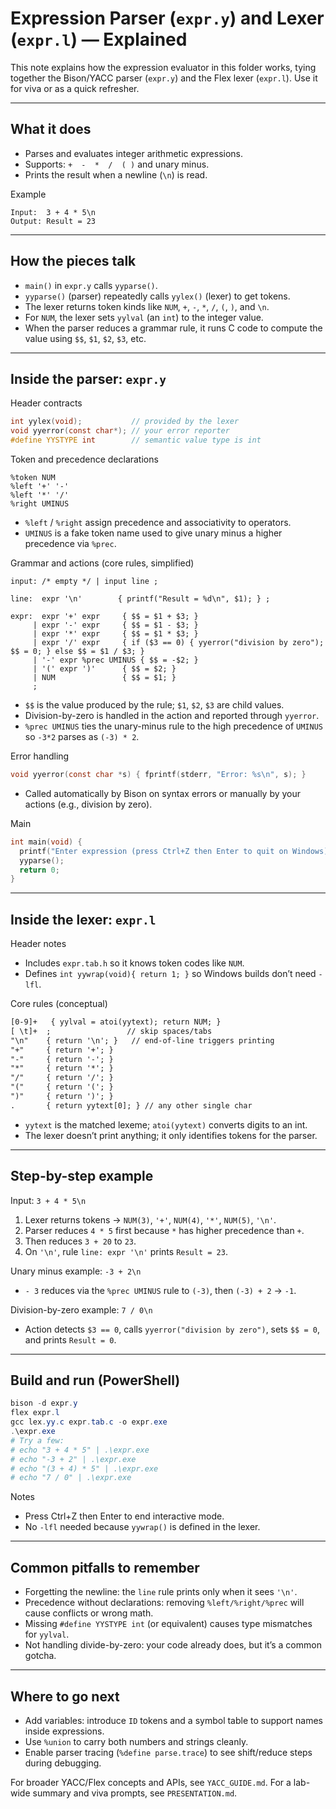 # Expression Parser (`expr.y`) and Lexer (`expr.l`) — Explained

This note explains how the expression evaluator in this folder works, tying together the Bison/YACC parser (`expr.y`) and the Flex lexer (`expr.l`). Use it for viva or as a quick refresher.

---

## What it does

- Parses and evaluates integer arithmetic expressions.
- Supports: `+  -  *  /  ( )` and unary minus.
- Prints the result when a newline (`\n`) is read.

Example
```text
Input:  3 + 4 * 5\n
Output: Result = 23
```

---

## How the pieces talk

- `main()` in `expr.y` calls `yyparse()`.
- `yyparse()` (parser) repeatedly calls `yylex()` (lexer) to get tokens.
- The lexer returns token kinds like `NUM`, `+`, `-`, `*`, `/`, `(`, `)`, and `\n`.
- For `NUM`, the lexer sets `yylval` (an `int`) to the integer value.
- When the parser reduces a grammar rule, it runs C code to compute the value using `$$`, `$1`, `$2`, `$3`, etc.

---

## Inside the parser: `expr.y`

Header contracts
```c
int yylex(void);           // provided by the lexer
void yyerror(const char*); // your error reporter
#define YYSTYPE int        // semantic value type is int
```

Token and precedence declarations
```bison
%token NUM
%left '+' '-'
%left '*' '/'
%right UMINUS
```
- `%left` / `%right` assign precedence and associativity to operators.
- `UMINUS` is a fake token name used to give unary minus a higher precedence via `%prec`.

Grammar and actions (core rules, simplified)
```bison
input: /* empty */ | input line ;

line:  expr '\n'        { printf("Result = %d\n", $1); } ;

expr:  expr '+' expr     { $$ = $1 + $3; }
     | expr '-' expr     { $$ = $1 - $3; }
     | expr '*' expr     { $$ = $1 * $3; }
     | expr '/' expr     { if ($3 == 0) { yyerror("division by zero"); $$ = 0; } else $$ = $1 / $3; }
     | '-' expr %prec UMINUS { $$ = -$2; }
     | '(' expr ')'      { $$ = $2; }
     | NUM               { $$ = $1; }
     ;
```
- `$$` is the value produced by the rule; `$1`, `$2`, `$3` are child values.
- Division-by-zero is handled in the action and reported through `yyerror`.
- `%prec UMINUS` ties the unary-minus rule to the high precedence of `UMINUS` so `-3*2` parses as `(-3) * 2`.

Error handling
```c
void yyerror(const char *s) { fprintf(stderr, "Error: %s\n", s); }
```
- Called automatically by Bison on syntax errors or manually by your actions (e.g., division by zero).

Main
```c
int main(void) {
  printf("Enter expression (press Ctrl+Z then Enter to quit on Windows)\n");
  yyparse();
  return 0;
}
```

---

## Inside the lexer: `expr.l`

Header notes
- Includes `expr.tab.h` so it knows token codes like `NUM`.
- Defines `int yywrap(void){ return 1; }` so Windows builds don’t need `-lfl`.

Core rules (conceptual)
```flex
[0-9]+   { yylval = atoi(yytext); return NUM; }
[ \t]+  ;                 // skip spaces/tabs
"\n"    { return '\n'; }   // end-of-line triggers printing
"+"     { return '+'; }
"-"     { return '-'; }
"*"     { return '*'; }
"/"     { return '/'; }
"("     { return '('; }
")"     { return ')'; }
.       { return yytext[0]; } // any other single char
```
- `yytext` is the matched lexeme; `atoi(yytext)` converts digits to an int.
- The lexer doesn’t print anything; it only identifies tokens for the parser.

---

## Step-by-step example

Input: `3 + 4 * 5\n`
1) Lexer returns tokens → `NUM(3)`, `'+'`, `NUM(4)`, `'*'`, `NUM(5)`, `'\n'`.
2) Parser reduces `4 * 5` first because `*` has higher precedence than `+`.
3) Then reduces `3 + 20` to `23`.
4) On `'\n'`, rule `line: expr '\n'` prints `Result = 23`.

Unary minus example: `-3 + 2\n`
- `- 3` reduces via the `%prec UMINUS` rule to `(-3)`, then `(-3) + 2` → `-1`.

Division-by-zero example: `7 / 0\n`
- Action detects `$3 == 0`, calls `yyerror("division by zero")`, sets `$$ = 0`, and prints `Result = 0`.

---

## Build and run (PowerShell)

```powershell
bison -d expr.y
flex expr.l
gcc lex.yy.c expr.tab.c -o expr.exe
.\expr.exe
# Try a few:
# echo "3 + 4 * 5" | .\expr.exe
# echo "-3 + 2" | .\expr.exe
# echo "(3 + 4) * 5" | .\expr.exe
# echo "7 / 0" | .\expr.exe
```

Notes
- Press Ctrl+Z then Enter to end interactive mode.
- No `-lfl` needed because `yywrap()` is defined in the lexer.

---

## Common pitfalls to remember

- Forgetting the newline: the `line` rule prints only when it sees `'\n'`.
- Precedence without declarations: removing `%left/%right/%prec` will cause conflicts or wrong math.
- Missing `#define YYSTYPE int` (or equivalent) causes type mismatches for `yylval`.
- Not handling divide-by-zero: your code already does, but it’s a common gotcha.

---

## Where to go next

- Add variables: introduce `ID` tokens and a symbol table to support names inside expressions.
- Use `%union` to carry both numbers and strings cleanly.
- Enable parser tracing (`%define parse.trace`) to see shift/reduce steps during debugging.

For broader YACC/Flex concepts and APIs, see `YACC_GUIDE.md`. For a lab-wide summary and viva prompts, see `PRESENTATION.md`.
